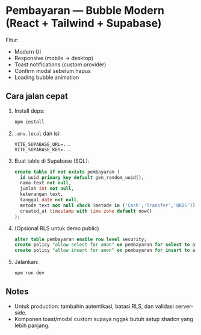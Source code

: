 # Pembayaran — Bubble Modern (React + Tailwind + Supabase)

Fitur:
- Modern UI
- Responsive (mobile → desktop)
- Toast notifications (custom provider)
- Confirm modal sebelum hapus
- Loading bubble animation

## Cara jalan cepat
1. Install deps:
   ```bash
   npm install
   ```
2. `.env.local` dan isi:
   ```env
   VITE_SUPABASE_URL=...
   VITE_SUPABASE_KEY=...
   ```
3. Buat table di Supabase (SQL):
   ```sql
   create table if not exists pembayaran (
     id uuid primary key default gen_random_uuid(),
     nama text not null,
     jumlah int not null,
     keterangan text,
     tanggal date not null,
     metode text not null check (metode in ('Cash','Transfer','QRIS')),
     created_at timestamp with time zone default now()
   );
   ```
4. (Opsional RLS untuk demo public)
   ```sql
   alter table pembayaran enable row level security;
   create policy "allow select for anon" on pembayaran for select to anon using (true);
   create policy "allow insert for anon" on pembayaran for insert to anon with check (true);
   ```
5. Jalankan:
   ```bash
   npm run dev
   ```

## Notes
- Untuk production: tambahin autentikasi, batasi RLS, dan validasi server-side.
- Komponen toast/modal custom supaya nggak butuh setup shadcn yang lebih panjang.
